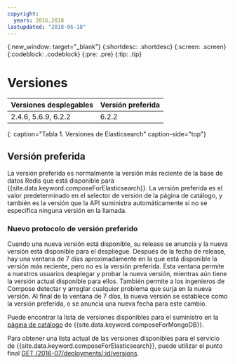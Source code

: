 ```yaml
---
copyright:
  years: 2016,2018
lastupdated: "2018-06-18"
---
```


{:new_window: target="_blank"}
{:shortdesc: .shortdesc}
{:screen: .screen}
{:codeblock: .codeblock}
{:pre: .pre}
{:tip: .tip}

# Versiones

Versiones desplegables| Versión preferida
----------|-----------
2.4.6, 5.6.9, 6.2.2 | 6.2.2
{: caption="Tabla 1. Versiones de Elasticsearch" caption-side="top"}

## Versión preferida

La versión preferida es normalmente la versión más reciente de la base de datos Redis que está disponible para {{site.data.keyword.composeForElasticsearch}}. La versión preferida es el valor predeterminado en el selector de versión de la página de catálogo, y también es la versión que la API suministra automáticamente si no se especifica ninguna versión en la llamada.

### Nuevo protocolo de versión preferido

Cuando una nueva versión está disponible, su release se anuncia y la nueva versión está disponible para el despliegue. Después de la fecha de release, hay una ventana de 7 días aproximadamente en la que está disponible la versión más reciente, pero no es la versión preferida. Esta ventana permite a nuestros usuarios desplegar y probar la nueva versión, mientras aún tiene la versión actual disponible para ellos. También permite a los ingenieros de Compose detectar y arreglar cualquier problema que surja en la nueva versión. Al final de la ventana de 7 días, la nueva versión se establece como la versión preferida, o se anuncia una nueva fecha para este cambio.

Puede encontrar la lista de versiones disponibles para el suministro en la [página de catálogo](https://console.{DomainName}/catalog/services/compose-for-mongodb) de {{site.data.keyword.composeForMongoDB}}.

Para obtener una lista actual de las versiones disponibles para el servicio de {{site.data.keyword.composeForElasticsearch}}, puede utilizar el punto final
[GET /2016-07/deployments/:id/versions](https://apidocs.compose.com/v1.0/reference#2016-07-get-deployments-versions).

